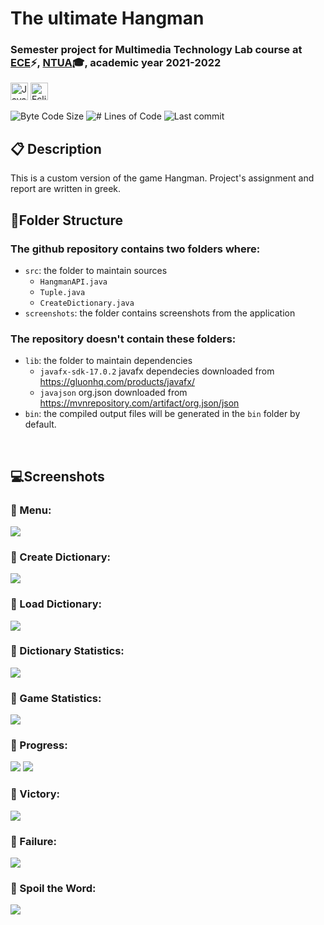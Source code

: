 
# **The ultimate Hangman** 

### Semester project for Multimedia Technology Lab course at [ECE](https://www.ece.ntua.gr/en)⚡, [NTUA](https://www.ntua.gr/en)🎓, academic year 2021-2022


<img alt="Java" src = "https://img.shields.io/badge/Java & Java fx-1136AA?style=for-the-badge&logo=java&logoColor=white" height="28"> <img alt="Eclipse IDE" src = "https://img.shields.io/badge/Eclipse IDE-purple?style=for-the-badge&logo=eclipse&logoColor=white" height="28">

<img alt="Byte Code Size" src="https://img.shields.io/github/languages/code-size/kitsorfan/HangmanGame?color=blue" /> <img alt="# Lines of Code" src="https://img.shields.io/tokei/lines/github/kitsorfan/HangmanGame?color=yellow" /> <img alt="Last commit" src="https://img.shields.io/github/last-commit/kitsorfan/HangmanGame?color=green" />
<br>

## **📋 Description**


This is a custom version of the game Hangman. Project's assignment and report are written in greek.

  
## **📂Folder Structure**

### The github repository contains two folders where:

- `src`: the folder to maintain sources 
  - `HangmanAPI.java`
  - `Tuple.java`
  - `CreateDictionary.java`
- `screenshots`: the folder contains screenshots from the application

### The repository doesn't contain these folders:

- `lib`: the folder to maintain dependencies 
  - `javafx-sdk-17.0.2` javafx dependecies downloaded from https://gluonhq.com/products/javafx/
  - `javajson` org.json downloaded from https://mvnrepository.com/artifact/org.json/json
- `bin`: the compiled output files will be generated in the `bin` folder by default.

<br>

## **💻Screenshots**

### 🔵 Menu:
<img src ="screenshots\Hangman Menu.png">

### 🔵 Create Dictionary:
<img src ="screenshots\Hangman Create Dictionary.png">

### 🔵 Load Dictionary:
<img src ="screenshots\Hangman Load Dictionary.png">

### 🔵 Dictionary Statistics:
<img src ="screenshots\Hangman Dictionary Statistics.png">

### 🔵 Game Statistics:
<img src ="screenshots\Hangman Game Statistics.png">

### 🔵 Progress:
<img src ="screenshots\Hangman Progress 2.png">
<img src ="screenshots\Hangman Progress 3.png">

### 🔵 Victory:
<img src ="screenshots\Hangman Victory.png">

### 🔵 Failure:
<img src ="screenshots\Hangman Failure.png">

### 🔵 Spoil the Word:
<img src ="screenshots\Hangman Spoil the Word.png">